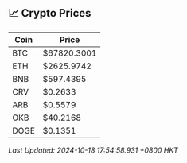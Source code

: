 ## 📈 Crypto Prices

| Coin | Price |
| ---- | ----- |
| BTC | $67820.3001 |
| ETH | $2625.9742 |
| BNB | $597.4395 |
| CRV | $0.2633 |
| ARB | $0.5579 |
| OKB | $40.2168 |
| DOGE | $0.1351 |

_Last Updated: 2024-10-18 17:54:58.931 +0800 HKT_